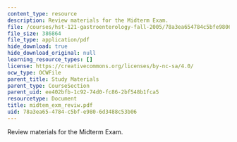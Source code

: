 ```yaml
---
content_type: resource
description: Review materials for the Midterm Exam.
file: /courses/hst-121-gastroenterology-fall-2005/78a3ea654784c5bfe9806d3488c53b06_midtem_exm_reviw.pdf
file_size: 386864
file_type: application/pdf
hide_download: true
hide_download_original: null
learning_resource_types: []
license: https://creativecommons.org/licenses/by-nc-sa/4.0/
ocw_type: OCWFile
parent_title: Study Materials
parent_type: CourseSection
parent_uid: ee402bfb-1c92-74d0-fc86-2bf548b1fca5
resourcetype: Document
title: midtem_exm_reviw.pdf
uid: 78a3ea65-4784-c5bf-e980-6d3488c53b06
---
```

Review materials for the Midterm Exam.